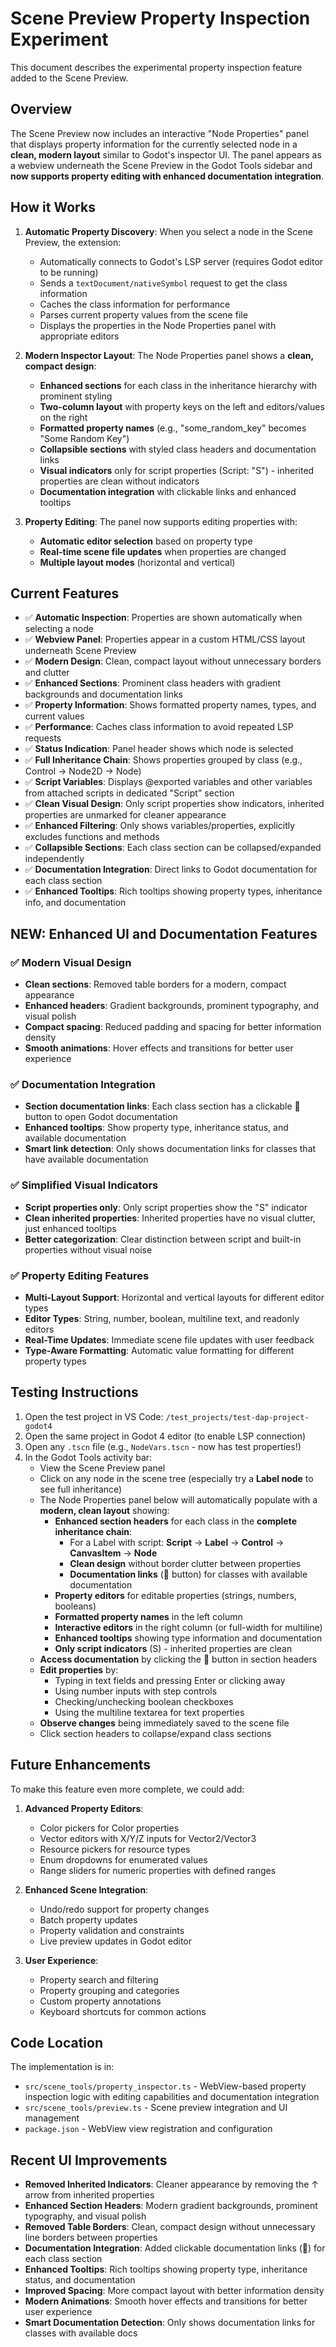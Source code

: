 # Scene Preview Property Inspection Experiment

This document describes the experimental property inspection feature added to the Scene Preview.

## Overview

The Scene Preview now includes an interactive "Node Properties" panel that displays property information for the currently selected node in a **clean, modern layout** similar to Godot's inspector UI. The panel appears as a webview underneath the Scene Preview in the Godot Tools sidebar and **now supports property editing with enhanced documentation integration**.

## How it Works

1. **Automatic Property Discovery**: When you select a node in the Scene Preview, the extension:
   - Automatically connects to Godot's LSP server (requires Godot editor to be running)
   - Sends a `textDocument/nativeSymbol` request to get the class information
   - Caches the class information for performance
   - Parses current property values from the scene file
   - Displays the properties in the Node Properties panel with appropriate editors

2. **Modern Inspector Layout**: The Node Properties panel shows a **clean, compact design**:
   - **Enhanced sections** for each class in the inheritance hierarchy with prominent styling
   - **Two-column layout** with property keys on the left and editors/values on the right
   - **Formatted property names** (e.g., "some_random_key" becomes "Some Random Key")
   - **Collapsible sections** with styled class headers and documentation links
   - **Visual indicators** only for script properties (Script: "S") - inherited properties are clean without indicators
   - **Documentation integration** with clickable links and enhanced tooltips

3. **Property Editing**: The panel now supports editing properties with:
   - **Automatic editor selection** based on property type
   - **Real-time scene file updates** when properties are changed
   - **Multiple layout modes** (horizontal and vertical)

## Current Features

- ✅ **Automatic Inspection**: Properties are shown automatically when selecting a node
- ✅ **Webview Panel**: Properties appear in a custom HTML/CSS layout underneath Scene Preview
- ✅ **Modern Design**: Clean, compact layout without unnecessary borders and clutter
- ✅ **Enhanced Sections**: Prominent class headers with gradient backgrounds and documentation links
- ✅ **Property Information**: Shows formatted property names, types, and current values
- ✅ **Performance**: Caches class information to avoid repeated LSP requests
- ✅ **Status Indication**: Panel header shows which node is selected
- ✅ **Full Inheritance Chain**: Shows properties grouped by class (e.g., Control → Node2D → Node)
- ✅ **Script Variables**: Displays @exported variables and other variables from attached scripts in dedicated "Script" section
- ✅ **Clean Visual Design**: Only script properties show indicators, inherited properties are unmarked for cleaner appearance
- ✅ **Enhanced Filtering**: Only shows variables/properties, explicitly excludes functions and methods
- ✅ **Collapsible Sections**: Each class section can be collapsed/expanded independently
- ✅ **Documentation Integration**: Direct links to Godot documentation for each class section
- ✅ **Enhanced Tooltips**: Rich tooltips showing property types, inheritance info, and documentation

## NEW: Enhanced UI and Documentation Features

### ✅ **Modern Visual Design**
- **Clean sections**: Removed table borders for a modern, compact appearance
- **Enhanced headers**: Gradient backgrounds, prominent typography, and visual polish
- **Compact spacing**: Reduced padding and spacing for better information density
- **Smooth animations**: Hover effects and transitions for better user experience

### ✅ **Documentation Integration**
- **Section documentation links**: Each class section has a clickable 📖 button to open Godot documentation
- **Enhanced tooltips**: Show property type, inheritance status, and available documentation
- **Smart link detection**: Only shows documentation links for classes that have available documentation

### ✅ **Simplified Visual Indicators**
- **Script properties only**: Only script properties show the "S" indicator
- **Clean inherited properties**: Inherited properties have no visual clutter, just enhanced tooltips
- **Better categorization**: Clear distinction between script and built-in properties without visual noise

### ✅ **Property Editing Features**
- **Multi-Layout Support**: Horizontal and vertical layouts for different editor types
- **Editor Types**: String, number, boolean, multiline text, and readonly editors
- **Real-Time Updates**: Immediate scene file updates with user feedback
- **Type-Aware Formatting**: Automatic value formatting for different property types

## Testing Instructions

1. Open the test project in VS Code: `/test_projects/test-dap-project-godot4`
2. Open the same project in Godot 4 editor (to enable LSP connection)
3. Open any `.tscn` file (e.g., `NodeVars.tscn` - now has test properties!)
4. In the Godot Tools activity bar:
   - View the Scene Preview panel
   - Click on any node in the scene tree (especially try a **Label node** to see full inheritance)
   - The Node Properties panel below will automatically populate with a **modern, clean layout** showing:
     - **Enhanced section headers** for each class in the **complete inheritance chain**:
       - For a Label with script: **Script** → **Label** → **Control** → **CanvasItem** → **Node**
       - **Clean design** without border clutter between properties
       - **Documentation links** (📖 button) for classes with available documentation
     - **Property editors** for editable properties (strings, numbers, booleans)
     - **Formatted property names** in the left column
     - **Interactive editors** in the right column (or full-width for multiline)
     - **Enhanced tooltips** showing type information and documentation
     - **Only script indicators** (S) - inherited properties are clean
   - **Access documentation** by clicking the 📖 button in section headers
   - **Edit properties** by:
     - Typing in text fields and pressing Enter or clicking away
     - Using number inputs with step controls
     - Checking/unchecking boolean checkboxes
     - Using the multiline textarea for text properties
   - **Observe changes** being immediately saved to the scene file
   - Click section headers to collapse/expand class sections

## Future Enhancements

To make this feature even more complete, we could add:

1. **Advanced Property Editors**:
   - Color pickers for Color properties
   - Vector editors with X/Y/Z inputs for Vector2/Vector3
   - Resource pickers for resource types
   - Enum dropdowns for enumerated values
   - Range sliders for numeric properties with defined ranges

2. **Enhanced Scene Integration**:
   - Undo/redo support for property changes
   - Batch property updates
   - Property validation and constraints
   - Live preview updates in Godot editor

3. **User Experience**:
   - Property search and filtering
   - Property grouping and categories
   - Custom property annotations
   - Keyboard shortcuts for common actions

## Code Location

The implementation is in:
- `src/scene_tools/property_inspector.ts` - WebView-based property inspection logic with editing capabilities and documentation integration
- `src/scene_tools/preview.ts` - Scene preview integration and UI management
- `package.json` - WebView view registration and configuration

## Recent UI Improvements

- **Removed Inherited Indicators**: Cleaner appearance by removing the ↑ arrow from inherited properties
- **Enhanced Section Headers**: Modern gradient backgrounds, prominent typography, and visual polish
- **Removed Table Borders**: Clean, compact design without unnecessary line borders between properties
- **Documentation Integration**: Added clickable documentation links (📖) for each class section
- **Enhanced Tooltips**: Rich tooltips showing property type, inheritance status, and documentation
- **Improved Spacing**: More compact layout with better information density
- **Modern Animations**: Smooth hover effects and transitions for better user experience
- **Smart Documentation Detection**: Only shows documentation links for classes with available docs 